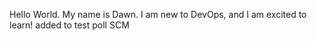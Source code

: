 Hello World. My name is Dawn.
I am new to DevOps, and I am excited to learn!
added to test poll SCM
